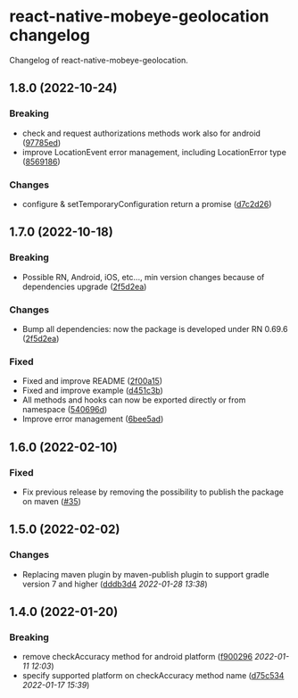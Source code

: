 # react-native-mobeye-geolocation changelog

Changelog of react-native-mobeye-geolocation.


## 1.8.0 (2022-10-24)

### Breaking

- check and request authorizations methods work also for android ([97785ed](https://github.com/Mobeye/react-native-mobeye-geolocation/commit/97785ed2e85dc1ec9a5ca11b86d8acbd17430173))
- improve LocationEvent error management, including LocationError type ([8569186](https://github.com/Mobeye/react-native-mobeye-geolocation/commit/8569186e21e52844430e455ffebf52ddffdbc1db))

### Changes

- configure & setTemporaryConfiguration return a promise ([d7c2d26](https://github.com/Mobeye/react-native-mobeye-geolocation/commit/d7c2d264dbf3edf702591900859821d073fc7e90))


## 1.7.0 (2022-10-18)

### Breaking

- Possible RN, Android, iOS, etc..., min version changes because of dependencies upgrade ([2f5d2ea](https://github.com/Mobeye/react-native-mobeye-geolocation/commit/2f5d2ea59573d3de6628403be4ed9f23309df035))

### Changes

- Bump all dependencies: now the package is developed under RN 0.69.6 ([2f5d2ea](https://github.com/Mobeye/react-native-mobeye-geolocation/commit/2f5d2ea59573d3de6628403be4ed9f23309df035))

### Fixed

- Fixed and improve README ([2f00a15](https://github.com/Mobeye/react-native-mobeye-geolocation/commit/2f00a1525825ad15337a55de718c192b7d8c3525))
- Fixed and improve example ([d451c3b](https://github.com/Mobeye/react-native-mobeye-geolocation/commit/d451c3b9067416e3dbf49478ac98e5cd4723e5fd))
- All methods and hooks can now be exported directly or from namespace ([540696d](https://github.com/Mobeye/react-native-mobeye-geolocation/commit/540696da964c59599e98fb07c008e223a5020038))
- Improve error management ([6bee5ad](https://github.com/Mobeye/react-native-mobeye-geolocation/commit/6bee5add02f6e5c673ed3cb318a9a5240c666fe4))


## 1.6.0 (2022-02-10)

### Fixed

- Fix previous release by removing the possibility to publish the package on maven ([#35](https://github.com/Mobeye/react-native-mobeye-geolocation/pull/35))


## 1.5.0 (2022-02-02)

### Changes

- Replacing maven plugin by maven-publish plugin to support gradle version 7 and higher ([dddb3d4](https://github.com/Mobeye/react-native-mobeye-geolocation/commit/dddb3d4c39b8a4dbed4cedd982723e608ca1504c) *2022-01-28 13:38*)


## 1.4.0 (2022-01-20)

### Breaking

- remove checkAccuracy method for android platform ([f900296](https://github.com/Mobeye/react-native-mobeye-geolocation/pull/30/commits/f9002960d585937d836976c6927aecaa1dea4cba) *2022-01-11 12:03*)
- specify supported platform on checkAccuracy method name ([d75c534](https://github.com/Mobeye/react-native-mobeye-geolocation/pull/30/commits/d75c5346e57d24f763bdca49ed20338a58455233) *2022-01-17 15:39*)

